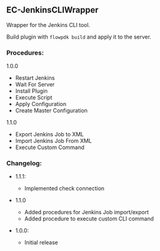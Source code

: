 ## EC-JenkinsCLIWrapper

Wrapper for the Jenkins CLI tool.

Build plugin with `flowpdk build` and apply it to the server.

### Procedures:

1.0.0
 - Restart Jenkins
 - Wait For Server
 - Install Plugin
 - Execute Script
 - Apply Configuration
 - Create Master Configuration
 
 1.1.0
 - Export Jenkins Job to XML
 - Import Jenkins Job From XML
 - Execute Custom Command

### Changelog:

- 1.1.1:
  - Implemented check connection
  
- 1.1.0
  - Added procedures for Jenkins Job import/export
  - Added procedure to execute custom CLI command
  
- 1.0.0:
  - Initial release
